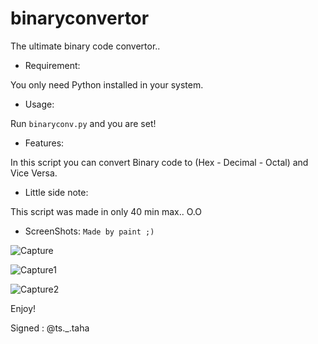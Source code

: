 # binaryconvertor
The ultimate binary code convertor..

- Requirement:

You only need Python installed in your system.

- Usage: 

Run `binaryconv.py` and you are set!

- Features:

In this script you can convert Binary code to (Hex - Decimal - Octal) and Vice Versa.

- Little side note:

This script was made in only 40 min max.. O.O

- ScreenShots:
`Made by paint ;)`

![Capture](https://user-images.githubusercontent.com/59410756/192859678-fbe4e225-16a4-48ae-ad41-b7eca1bff9d1.PNG)

![Capture1](https://user-images.githubusercontent.com/59410756/192859925-421a2162-e908-4081-bf17-5f120b4e4ec6.PNG)

![Capture2](https://user-images.githubusercontent.com/59410756/192859956-73c77014-5c6f-4885-a223-355d353141d6.PNG)

Enjoy!

Signed : @ts._.taha
